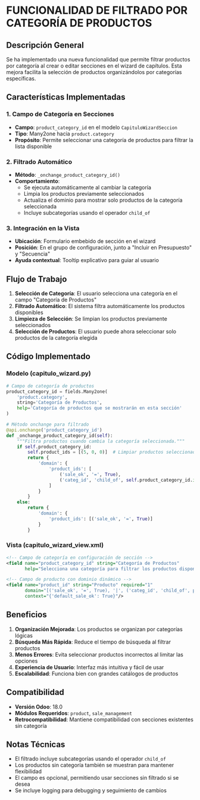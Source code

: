 # FUNCIONALIDAD DE FILTRADO POR CATEGORÍA DE PRODUCTOS

## Descripción General

Se ha implementado una nueva funcionalidad que permite filtrar productos por categoría al crear o editar secciones en el wizard de capítulos. Esta mejora facilita la selección de productos organizándolos por categorías específicas.

## Características Implementadas

### 1. Campo de Categoría en Secciones
- **Campo**: `product_category_id` en el modelo `CapituloWizardSeccion`
- **Tipo**: Many2one hacia `product.category`
- **Propósito**: Permite seleccionar una categoría de productos para filtrar la lista disponible

### 2. Filtrado Automático
- **Método**: `_onchange_product_category_id()`
- **Comportamiento**: 
  - Se ejecuta automáticamente al cambiar la categoría
  - Limpia los productos previamente seleccionados
  - Actualiza el dominio para mostrar solo productos de la categoría seleccionada
  - Incluye subcategorías usando el operador `child_of`

### 3. Integración en la Vista
- **Ubicación**: Formulario embebido de sección en el wizard
- **Posición**: En el grupo de configuración, junto a "Incluir en Presupuesto" y "Secuencia"
- **Ayuda contextual**: Tooltip explicativo para guiar al usuario

## Flujo de Trabajo

1. **Selección de Categoría**: El usuario selecciona una categoría en el campo "Categoría de Productos"
2. **Filtrado Automático**: El sistema filtra automáticamente los productos disponibles
3. **Limpieza de Selección**: Se limpian los productos previamente seleccionados
4. **Selección de Productos**: El usuario puede ahora seleccionar solo productos de la categoría elegida

## Código Implementado

### Modelo (capitulo_wizard.py)
```python
# Campo de categoría de productos
product_category_id = fields.Many2one(
    'product.category',
    string='Categoría de Productos',
    help='Categoría de productos que se mostrarán en esta sección'
)

# Método onchange para filtrado
@api.onchange('product_category_id')
def _onchange_product_category_id(self):
    """Filtra productos cuando cambia la categoría seleccionada."""
    if self.product_category_id:
        self.product_ids = [(5, 0, 0)]  # Limpiar productos seleccionados
        return {
            'domain': {
                'product_ids': [
                    ('sale_ok', '=', True), 
                    ('categ_id', 'child_of', self.product_category_id.id)
                ]
            }
        }
    else:
        return {
            'domain': {
                'product_ids': [('sale_ok', '=', True)]
            }
        }
```

### Vista (capitulo_wizard_view.xml)
```xml
<!-- Campo de categoría en configuración de sección -->
<field name="product_category_id" string="Categoría de Productos" 
       help="Selecciona una categoría para filtrar los productos disponibles"/>

<!-- Campo de producto con dominio dinámico -->
<field name="product_id" string="Producto" required="1" 
       domain="[('sale_ok', '=', True), '|', ('categ_id', 'child_of', parent.product_category_id), ('categ_id', '=', False)]"
       context="{'default_sale_ok': True}"/>
```

## Beneficios

1. **Organización Mejorada**: Los productos se organizan por categorías lógicas
2. **Búsqueda Más Rápida**: Reduce el tiempo de búsqueda al filtrar productos
3. **Menos Errores**: Evita seleccionar productos incorrectos al limitar las opciones
4. **Experiencia de Usuario**: Interfaz más intuitiva y fácil de usar
5. **Escalabilidad**: Funciona bien con grandes catálogos de productos

## Compatibilidad

- **Versión Odoo**: 18.0
- **Módulos Requeridos**: `product`, `sale_management`
- **Retrocompatibilidad**: Mantiene compatibilidad con secciones existentes sin categoría

## Notas Técnicas

- El filtrado incluye subcategorías usando el operador `child_of`
- Los productos sin categoría también se muestran para mantener flexibilidad
- El campo es opcional, permitiendo usar secciones sin filtrado si se desea
- Se incluye logging para debugging y seguimiento de cambios